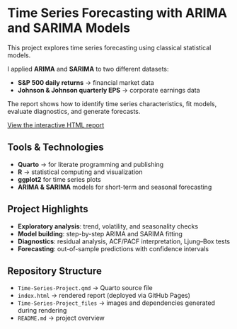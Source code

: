 # Time Series Forecasting with ARIMA and SARIMA Models

This project explores time series forecasting using classical statistical models.  

I applied **ARIMA** and **SARIMA** to two different datasets:
- **S&P 500 daily returns** → financial market data
- **Johnson & Johnson quarterly EPS** → corporate earnings data

The report shows how to identify time series characteristics, fit models, evaluate diagnostics, and generate forecasts.

[View the interactive HTML report](https://hailielielie.github.io/Time-Series-Forecasting-with-ARIMA-SARIMA-Models/index.html)

## Tools & Technologies
- **Quarto** → for literate programming and publishing  
- **R** → statistical computing and visualization  
- **ggplot2** for time series plots  
- **ARIMA & SARIMA** models for short-term and seasonal forecasting  

## Project Highlights
- **Exploratory analysis**: trend, volatility, and seasonality checks  
- **Model building**: step-by-step ARIMA and SARIMA fitting  
- **Diagnostics**: residual analysis, ACF/PACF interpretation, Ljung–Box tests  
- **Forecasting**: out-of-sample predictions with confidence intervals  

## Repository Structure
- `Time-Series-Project.qmd` → Quarto source file  
- `index.html` → rendered report (deployed via GitHub Pages)  
- `Time-Series-Project_files` → images and dependencies generated during rendering  
- `README.md` → project overview  
